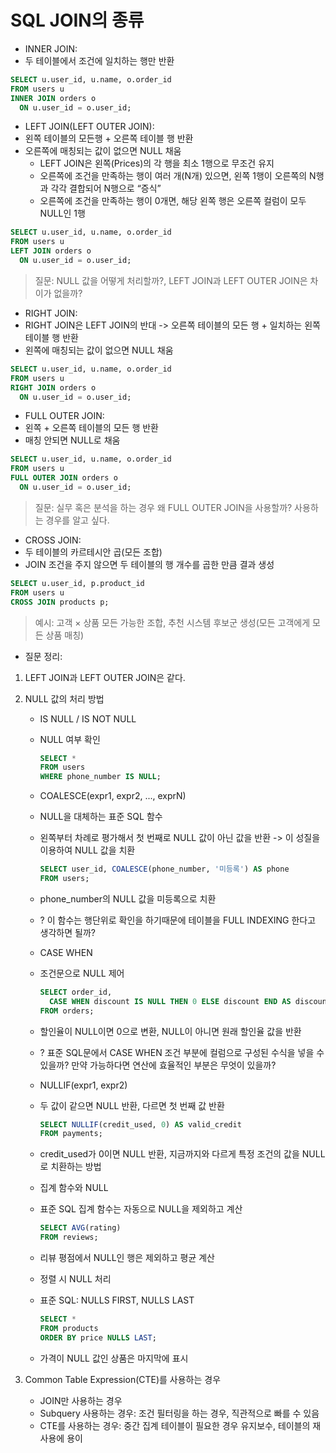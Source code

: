 # SQL JOIN의 종류
- INNER JOIN:   
- 두 테이블에서 조건에 일치하는 행만 반환   
```sql
SELECT u.user_id, u.name, o.order_id
FROM users u
INNER JOIN orders o
  ON u.user_id = o.user_id;
```




- LEFT JOIN(LEFT OUTER JOIN):   
- 왼쪽 테이블의 모든행 + 오른쪽 테이블 행 반환   
- 오른쪽에 매칭되는 값이 없으면 NULL 채움   
  - LEFT JOIN은 왼쪽(Prices)의 각 행을 최소 1행으로 무조건 유지   
  - 오른쪽에 조건을 만족하는 행이 여러 개(N개) 있으면, 왼쪽 1행이 오른쪽의 N행과 각각 결합되어 N행으로 “증식”   
  - 오른쪽에 조건을 만족하는 행이 0개면, 해당 왼쪽 행은 오른쪽 컬럼이 모두 NULL인 1행   
```sql
SELECT u.user_id, u.name, o.order_id
FROM users u
LEFT JOIN orders o
  ON u.user_id = o.user_id;
```
> 질문: NULL 값을 어떻게 처리할까?, LEFT JOIN과 LEFT OUTER JOIN은 차이가 없을까?




- RIGHT JOIN:
- RIGHT JOIN은 LEFT JOIN의 반대 -> 오른쪽 테이블의 모든 행 + 일치하는 왼쪽 테이블 행 반환   
- 왼쪽에 매칭되는 값이 없으면 NULL 채움
```sql
SELECT u.user_id, u.name, o.order_id
FROM users u
RIGHT JOIN orders o
  ON u.user_id = o.user_id;
```




- FULL OUTER JOIN:
- 왼쪽 + 오른쪽 테이블의 모든 행 반환   
- 매칭 안되면 NULL로 채움
```sql
SELECT u.user_id, u.name, o.order_id
FROM users u
FULL OUTER JOIN orders o
  ON u.user_id = o.user_id;
```
> 질문: 실무 혹은 분석을 하는 경우 왜 FULL OUTER JOIN을 사용할까? 사용하는 경우를 알고 싶다.   




- CROSS JOIN:
- 두 테이블의 카르테시안 곱(모든 조합)
- JOIN 조건을 주지 않으면 두 테이블의 행 개수를 곱한 만큼 결과 생성
```sql
SELECT u.user_id, p.product_id
FROM users u
CROSS JOIN products p;
```
> 예시: 고객 × 상품 모든 가능한 조합, 추천 시스템 후보군 생성(모든 고객에게 모든 상품 매칭)   




- 질문 정리:
1. LEFT JOIN과 LEFT OUTER JOIN은 같다.
2. NULL 값의 처리 방법
   - IS NULL / IS NOT NULL
   - NULL 여부 확인
     ```sql
     SELECT *
     FROM users
     WHERE phone_number IS NULL;
     ```


   - COALESCE(expr1, expr2, ..., exprN)   
   - NULL을 대체하는 표준 SQL 함수
   - 왼쪽부터 차례로 평가해서 첫 번째로 NULL 값이 아닌 값을 반환 -> 이 성질을 이용하여 NULL 값을 치환
     ```sql
     SELECT user_id, COALESCE(phone_number, '미등록') AS phone
     FROM users;
     ```
   - phone_number의 NULL 값을 미등록으로 치환   
   - ? 이 함수는 행단위로 확인을 하기때문에 테이블을 FULL INDEXING 한다고 생각하면 될까?
  

   - CASE WHEN   
   - 조건문으로 NULL 제어   
     ```sql
     SELECT order_id,
       CASE WHEN discount IS NULL THEN 0 ELSE discount END AS discount
     FROM orders;
     ```
   - 할인율이 NULL이면 0으로 변환, NULL이 아니면 원래 할인율 값을 반환   
   - ? 표준 SQL문에서 CASE WHEN 조건 부분에 컬럼으로 구성된 수식을 넣을 수 있을까? 만약 가능하다면 연산에 효율적인 부분은 무엇이 있을까?   
  

   - NULLIF(expr1, expr2)   
   - 두 값이 같으면 NULL 반환, 다르면 첫 번째 값 반환   
     ```sql
     SELECT NULLIF(credit_used, 0) AS valid_credit
     FROM payments;
     ```
   - credit_used가 0이면 NULL 반환, 지금까지와 다르게 특정 조건의 값을 NULL로 치환하는 방법
  

   - 집계 함수와 NULL
   - 표준 SQL 집계 함수는 자동으로 NULL을 제외하고 계산
     ```sql
     SELECT AVG(rating)
     FROM reviews;
     ```
   - 리뷰 평점에서 NULL인 행은 제외하고 평균 계산
  

   - 정렬 시 NULL 처리
   - 표준 SQL: NULLS FIRST, NULLS LAST
     ```sql
     SELECT *
     FROM products
     ORDER BY price NULLS LAST;
     ```
   - 가격이 NULL 값인 상품은 마지막에 표시

  
3. Common Table Expression(CTE)를 사용하는 경우
   - JOIN만 사용하는 경우
   - Subquery 사용하는 경우: 조건 필터링을 하는 경우, 직관적으로 빠를 수 있음
   - CTE를 사용하는 경우: 중간 집계 테이블이 필요한 경우 유지보수, 테이블의 재사용에 용이
